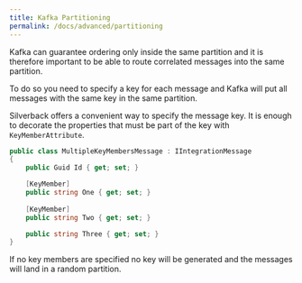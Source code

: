 ```yaml
---
title: Kafka Partitioning
permalink: /docs/advanced/partitioning
---
```


Kafka can guarantee ordering only inside the same partition and it is therefore important to be able to route correlated messages into the same partition.

To do so you need to specify a key for each message and Kafka will put all messages with the same key in the same partition.

Silverback offers a convenient way to specify the message key. It is enough to decorate the properties that must be part of the key with `KeyMemberAttribute`.

```c#
public class MultipleKeyMembersMessage : IIntegrationMessage
{
    public Guid Id { get; set; }

    [KeyMember]
    public string One { get; set; }
    
    [KeyMember]
    public string Two { get; set; }

    public string Three { get; set; }
}
```

If no key members are specified no key will be generated and the messages will land in a random partition.